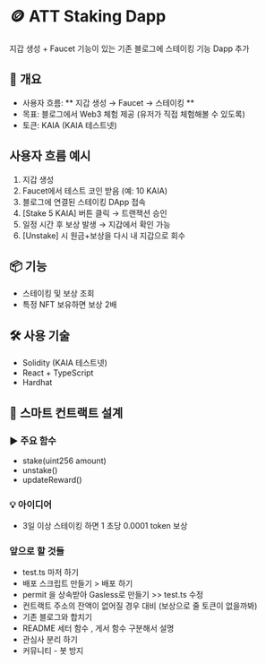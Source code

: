 # 🪙 ATT Staking Dapp

지갑 생성 + Faucet 기능이 있는 기존 블로그에 
스테이킹 기능 Dapp 추가 

## 📌 개요
- 사용자 흐름: ** 지갑 생성 → Faucet → 스테이킹 ** 
- 목표: 블로그에서 Web3 체험 제공 (유저가 직접 체험해볼 수 있도록)
- 토큰: KAIA (KAIA 테스트넷)

## 사용자 흐름 예시 
1. 지갑 생성  
2. Faucet에서 테스트 코인 받음 (예: 10 KAIA)  
3. 블로그에 연결된 스테이킹 DApp 접속  
4. [Stake 5 KAIA] 버튼 클릭 → 트랜잭션 승인  
5. 일정 시간 후 보상 발생 → 지갑에서 확인 가능  
6. [Unstake] 시 원금+보상을 다시 내 지갑으로 회수

## 📦 기능
- 스테이킹 및 보상 조회
- 특정 NFT 보유하면 보상 2배 

## 🛠️ 사용 기술
- Solidity (KAIA 테스트넷)
- React + TypeScript
- Hardhat

## 🧱 스마트 컨트랙트 설계

### ▶️ 주요 함수
- stake(uint256 amount)
- unstake()
- updateReward()

### 💡 아이디어
- 3일 이상 스테이킹 하면 1 초당  0.0001 token 보상 

### 앞으로 할 것들  
- test.ts 마저 하기 
- 배포 스크립트 만들기 > 배포 하기 
- permit 을 상속받아 Gasless로 만들기 >> test.ts 수정 
- 컨트랙트 주소의 잔액이 없어질 경우 대비 (보상으로 줄 토큰이 없을까봐) 
- 기존 블로그와 합치기
- README 세터 함수 , 게서 함수 구분해서 설명 
- 관심사 분리 하기 
- 커뮤니티 - 봇 방지 